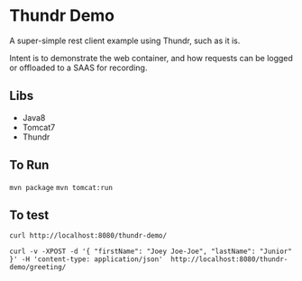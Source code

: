 # Thundr Demo

A super-simple rest client example using Thundr, such as it is.

Intent is to demonstrate the web container, and how requests can be logged or offloaded to a SAAS for recording.

## Libs

* Java8
* Tomcat7
* Thundr

## To Run

`mvn package`
`mvn tomcat:run`

## To test

`curl http://localhost:8080/thundr-demo/`

`curl -v -XPOST -d '{ "firstName": "Joey Joe-Joe", "lastName": "Junior" }' -H 'content-type: application/json'  http://localhost:8080/thundr-demo/greeting/`
